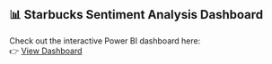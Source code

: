 ## 📊 Starbucks Sentiment Analysis Dashboard

Check out the interactive Power BI dashboard here:  
👉 [View Dashboard](https://app.powerbi.com/reportEmbed?reportId=4c6ba70d-33d8-40c2-b268-eb2aaaca750a&autoAuth=true&ctid=3d50efe9-0c0e-4ca0-9a20-43b94fa9a007)
